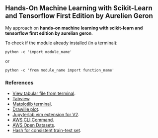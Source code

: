 ## Hands-On Machine Learning with Scikit-Learn and Tensorflow First Edition by Aurelien Geron

My approach on **hands-on machine learning with scikit-learn and tensorflow first edition by aurelian geron**.

To check if the module already installed (in a terminal):
```
python -c 'import module_name'
```
or
```
python -c 'from module_name import function_name'
```

### References
- [View tabular file from terminal](https://stackoverflow.com/questions/1875305/view-tabular-file-such-as-csv-from-command-line).
- [Tabview](https://github.com/TabViewer/tabview).
- [Matplotlib terminal](https://github.com/matrach/matplotlib-terminal).
- [Drawille plot](https://github.com/gooofy/drawilleplot).
- [Jupyterlab vim extension for V2](https://github.com/jwkvam/jupyterlab-vim/pull/123).
- [AWS CLI Command](https://docs.aws.amazon.com/cli/latest/reference/s3/cp.html).
- [AWS Open Datasets](https://registry.opendata.aws/).
- [Hash for consistent train-test set](https://stackoverflow.com/questions/58639969/what-is-the-meaning-of-taking-hash-for-consistent-train-test-set).

